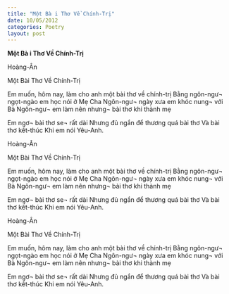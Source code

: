 ```yaml
---
title: "Một Bà i Thơ Về Chính-Trị"
date: 10/05/2012
categories: Poetry
layout: post
---
```


**Một Bà i Thơ Về Chính-Trị**

Hoàng-Ân






Một Bài Thơ Về Chính-Trị



Em muốn, hôm nay, làm cho anh
một bài thơ về chính-trị
Bằng ngôn-ngư¬ ngọt-ngào em học nói ở Mẹ Cha
Ngôn-ngư¬ ngày xưa em khóc nung¬ với Bà
Ngôn-ngư¬ em làm nên nhưng¬ bài thơ khi thành mẹ


Em ngơ¬ bài thơ se¬ rất dài
Nhưng đủ ngắn để thương quá bài thơ
Và bài thơ kết-thúc
Khi em nói Yêu-Anh.

Hoàng-Ân






Một Bài Thơ Về Chính-Trị



Em muốn, hôm nay, làm cho anh
một bài thơ về chính-trị
Bằng ngôn-ngư¬ ngọt-ngào em học nói ở Mẹ Cha
Ngôn-ngư¬ ngày xưa em khóc nung¬ với Bà
Ngôn-ngư¬ em làm nên nhưng¬ bài thơ khi thành mẹ


Em ngơ¬ bài thơ se¬ rất dài
Nhưng đủ ngắn để thương quá bài thơ
Và bài thơ kết-thúc
Khi em nói Yêu-Anh.

Hoàng-Ân






Một Bài Thơ Về Chính-Trị



Em muốn, hôm nay, làm cho anh
một bài thơ về chính-trị
Bằng ngôn-ngư¬ ngọt-ngào em học nói ở Mẹ Cha
Ngôn-ngư¬ ngày xưa em khóc nung¬ với Bà
Ngôn-ngư¬ em làm nên nhưng¬ bài thơ khi thành mẹ


Em ngơ¬ bài thơ se¬ rất dài
Nhưng đủ ngắn để thương quá bài thơ
Và bài thơ kết-thúc
Khi em nói Yêu-Anh.
